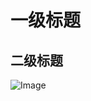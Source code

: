 # 一级标题
## 二级标题

![Image](https://github.com/user-attachments/assets/5d6a0bc0-e5ab-4bfc-8e87-9449b14e97e6)